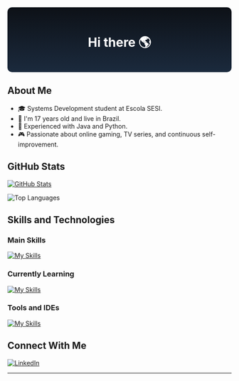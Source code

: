 <!-- Custom title and style -->
<div align="center" style="background: linear-gradient(to bottom, #0D1117, #1b2a3d); padding: 20px; border-radius: 10px; color: white;">
  <h1>Hi there 🌎</h1>
</div>

## About Me
- 🎓 Systems Development student at Escola SESI.
- 🌱 I'm 17 years old and live in Brazil.
- 🔧 Experienced with Java and Python.
- 🎮 Passionate about online gaming, TV series, and continuous self-improvement.

## GitHub Stats
[![GitHub Stats](https://github-readme-stats.vercel.app/api?username=Max-leal&show_icons=true&theme=tokyonight)](https://github.com/Max-leal)

<div>
    <!-- Linguagens mais usadas -->
    <img src="https://github-readme-stats.vercel.app/api/top-langs/?username=Max-leal&layout=compact&theme=tokyonight" alt="Top Languages">
</div>

## Skills and Technologies
### Main Skills
[![My Skills](https://skillicons.dev/icons?i=java,spring,lua,html,css&theme=dark)](https://skillicons.dev)

### Currently Learning
[![My Skills](https://skillicons.dev/icons?i=python,js,postman,mysql&theme=dark)](https://skillicons.dev)

### Tools and IDEs
[![My Skills](https://skillicons.dev/icons?i=eclipse,idea,vscode&theme=dark)](https://skillicons.dev)

## Connect With Me
[![LinkedIn](https://img.shields.io/badge/LinkedIn-0077B5?style=for-the-badge&logo=linkedin&logoColor=white)](https://www.linkedin.com/in/max-a-leal-da-silva-ab5713333/?originalSubdomain=br)

---
